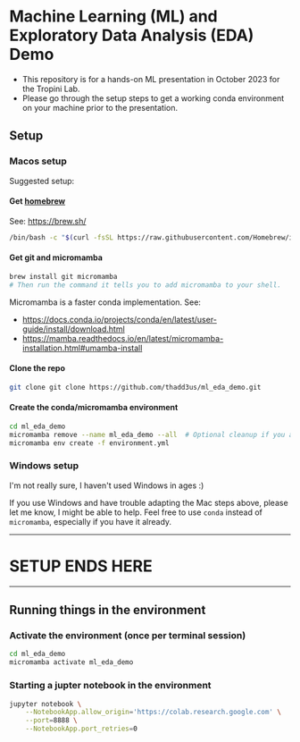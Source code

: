 # Machine Learning (ML) and Exploratory Data Analysis (EDA) Demo

* This repository is for a hands-on ML presentation in October 2023 for the Tropini Lab.
* Please go through the setup steps to get a working conda environment on your machine prior to the presentation.

## Setup

### Macos setup

Suggested setup:

#### Get [homebrew](https://brew.sh/)

See: https://brew.sh/
```bash
/bin/bash -c "$(curl -fsSL https://raw.githubusercontent.com/Homebrew/install/HEAD/install.sh)"
```

#### Get git and micromamba

```bash
brew install git micromamba
# Then run the command it tells you to add micromamba to your shell.
```

Micromamba is a faster conda implementation.  See: 
* https://docs.conda.io/projects/conda/en/latest/user-guide/install/download.html
* https://mamba.readthedocs.io/en/latest/micromamba-installation.html#umamba-install


#### Clone the repo

```bash
git clone git clone https://github.com/thadd3us/ml_eda_demo.git
```

#### Create the conda/micromamba environment

```bash
cd ml_eda_demo
micromamba remove --name ml_eda_demo --all  # Optional cleanup if you already created the environment once.
micromamba env create -f environment.yml
```

### Windows setup

I'm not really sure, I haven't used Windows in ages :)

If you use Windows and have trouble adapting the Mac steps above, please let me know, I might be able to help.  Feel free to use `conda` instead of `micromamba`, especially if you have it already.

---
# SETUP ENDS HERE
---

## Running things in the environment

### Activate the environment (once per terminal session)

```bash
cd ml_eda_demo
micromamba activate ml_eda_demo
```

### Starting a jupter notebook in the environment

```bash
jupyter notebook \
    --NotebookApp.allow_origin='https://colab.research.google.com' \
    --port=8888 \
    --NotebookApp.port_retries=0
```

